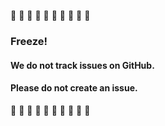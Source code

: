 <!-- Freeze! We do not track issues on GitHub. Please do not create an issue. -->

🛑 🛑 🛑 🛑 🛑 🛑 🛑 🛑 🛑 🛑

### Freeze!

#### We do not track issues on GitHub.

#### Please do not create an issue.

🛑 🛑 🛑 🛑 🛑 🛑 🛑 🛑 🛑 🛑

<!-- Freeze! We do not track issues on GitHub. Please do not create an issue. -->
